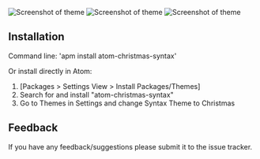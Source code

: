 ![Screenshot of theme](https://imgur.com/a/mYwQo)
![Screenshot of theme](https://imgur.com/a/btc76)
![Screenshot of theme](https://imgur.com/a/GJKKe)

## Installation

Command line: 'apm install atom-christmas-syntax'

Or install directly in Atom:
1. [Packages > Settings View > Install Packages/Themes]
2. Search for and install "atom-christmas-syntax"
3. Go to Themes in Settings and change Syntax Theme to Christmas

## Feedback
If you have any feedback/suggestions please submit it to the issue tracker.
